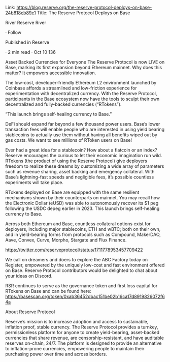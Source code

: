 Link: https://blog.reserve.org/the-reserve-protocol-deploys-on-base-24b818eb89c1
Title: The Reserve Protocol Deploys on Base

River
Reserve
River

·
Follow

Published in
Reserve

·
2 min read
·
Oct 10
136

Asset Backed Currencies for Everyone
The Reserve Protocol is now LIVE on Base, marking its first expansion beyond Ethereum mainnet. Why does this matter? It empowers accessible innovation.

The low-cost, developer-friendly Ethereum L2 environment launched by Coinbase affords a streamlined and low-friction experience for experimentation with decentralized currency. With the Reserve Protocol, participants in the Base ecosystem now have the tools to sculpt their own decentralized and fully-backed currencies (“RTokens”).

“This launch brings self-healing currency to Base.”

DeFi should expand far beyond a few thousand power users. Base’s lower transaction fees will enable people who are interested in using yield bearing stablecoins to actually use them without having all benefits wiped out by gas costs. We want to see millions of RToken users on Base!

Ever had a great idea for a stablecoin? How about a flatcoin or an index? Reserve encourages the curious to let their economic imagination run wild. RTokens (the product of using the Reserve Protocol) give deployers freedom to realize these dreams by customizing a wide array of parameters such as revenue sharing, asset backing and emergency collateral. With Base’s lightning-fast speeds and negligible fees, it’s possible countless experiments will take place.

RTokens deployed on Base are equipped with the same resilient mechanisms shown by their counterparts on mainnet. You may recall how the Electronic Dollar (eUSD) was able to autonomously recover its $1 peg following the USDC depeg earlier in 2023. This launch brings self-healing currency to Base.

Across both Ethereum and Base, countless collateral options exist for deployers, including major stablecoins, ETH and wBTC; both on their own, and in yield-bearing forms from protocols such as Compound, MakerDAO, Aave, Convex, Curve, Morpho, Stargate and Flux Finance.

https://twitter.com/reserveprotocol/status/1711778953457709422

We call on dreamers and doers to explore the ABC Factory today on Register, empowered by the uniquely low-cost and fast environment offered on Base. Reserve Protocol contributors would be delighted to chat about your ideas on Discord.

RSR continues to serve as the governance token and first loss capital for RTokens on Base and can be found here:
https://basescan.org/token/0xab36452dbac151be02b16ca17d8919826072f64a

About Reserve Protocol

Reserve’s mission is to increase adoption and access to sustainable, inflation proof, stable currency. The Reserve Protocol provides a turnkey, permissionless platform for anyone to create yield-bearing, asset-backed currencies that share revenue, are censorship-resistant, and have auditable reserves on-chain, 24/7. The platform is designed to provide an alternative to inflation-prone currencies, empowering people to maintain their purchasing power over time and across borders.
